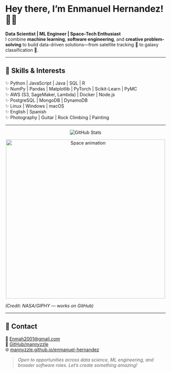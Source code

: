 

# Hey there, I’m Enmanuel Hernandez! 👋✨

**Data Scientist | ML Engineer | Space‑Tech Enthusiast**  
I combine **machine learning**, **software engineering**, and **creative problem-solving** to build data-driven solutions—from satellite tracking 🚀 to galaxy classification 🌌.

---

## 🌌 Skills & Interests

✨ Python | JavaScript | Java | SQL | R  
✨ NumPy | Pandas | Matplotlib | PyTorch | Scikit-Learn | PyMC  
✨ AWS (S3, SageMaker, Lambda) | Docker | Node.js  
✨ PostgreSQL | MongoDB | DynamoDB  
✨ Linux | Windows | macOS  
✨ English | Spanish  
✨ Photography | Guitar | Rock Climbing | Painting

---

<p align="center">
  <img src="https://github-readme-stats.vercel.app/api?username=mannyzzle&show_icons=true&theme=dark" alt="GitHub Stats">
</p>


<p align="center">
  <img src="https://media.giphy.com/media/rytLWOErAX1F6/giphy.gif" width="500" alt="Space animation">
</p>

*(Credit: NASA/GIPHY — works on GitHub)*

---

## 🤝 Contact

📧 [Enmah2001@gmail.com](mailto:Enmah2001@gmail.com)  
🐙 [GitHub/mannyzzle](https://github.com/mannyzzle)  
🌐 [mannyzzle.github.io/enmanuel-hernandez](https://mannyzzle.github.io/enmanuel-hernandez/)

> *Open to opportunities across data science, ML engineering, and broader software roles. Let’s create something amazing!* 

</div>
